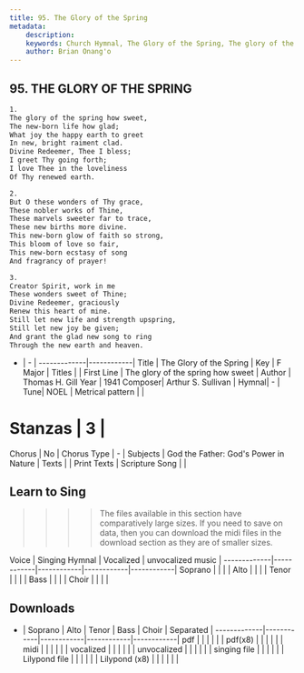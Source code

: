 ```yaml
---
title: 95. The Glory of the Spring
metadata:
    description: 
    keywords: Church Hymnal, The Glory of the Spring, The glory of the spring how sweet, 
    author: Brian Onang'o
---
```



## 95. THE GLORY OF THE SPRING

```txt
1.
The glory of the spring how sweet, 
The new-born life how glad; 
What joy the happy earth to greet 
In new, bright raiment clad. 
Divine Redeemer, Thee I bless; 
I greet Thy going forth; 
I love Thee in the loveliness 
Of Thy renewed earth. 

2.
But O these wonders of Thy grace, 
These nobler works of Thine, 
These marvels sweeter far to trace, 
These new births more divine. 
This new-born glow of faith so strong, 
This bloom of love so fair, 
This new-born ecstasy of song 
And fragrancy of prayer! 

3.
Creator Spirit, work in me 
These wonders sweet of Thine; 
Divine Redeemer, graciously 
Renew this heart of mine. 
Still let new life and strength upspring, 
Still let new joy be given; 
And grant the glad new song to ring 
Through the new earth and heaven.

```

- |   -  |
-------------|------------|
Title | The Glory of the Spring |
Key | F Major |
Titles |  |
First Line | The glory of the spring how sweet |
Author | Thomas H. Gill
Year | 1941
Composer| Arthur S. Sullivan |
Hymnal|  - |
Tune| NOEL |
Metrical pattern | |
# Stanzas | 3 |
Chorus | No |
Chorus Type | - |
Subjects | God the Father: God's Power in Nature |
Texts |  |
Print Texts | 
Scripture Song |  |
  
## Learn to Sing

>>>> The files available in this section have comparatively large sizes. If you need to save on data, then you can download the midi files in the download section as they are of smaller sizes.

Voice |  Singing Hymnal | Vocalized | unvocalized music |
-------------|------------|------------|------------|------------|
Soprano | | | |
Alto | | | |
Tenor | | | |
Bass | | | |
Choir | | | |

## Downloads

- |  Soprano | Alto | Tenor | Bass | Choir | Separated |
-------------|------------|------------|------------|------------|
pdf | | | | | |
pdf(x8) | | | | | |
midi | | | | | |
vocalized | | | | | |
unvocalized | | | | | |
singing file | | | | | |
Lilypond file | | | | | |
Lilypond (x8) | | | | | |
  